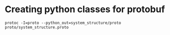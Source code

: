 # Creating python classes for protobuf
```
protoc -I=proto --python_out=system_structure/proto proto/system_structure.proto
```